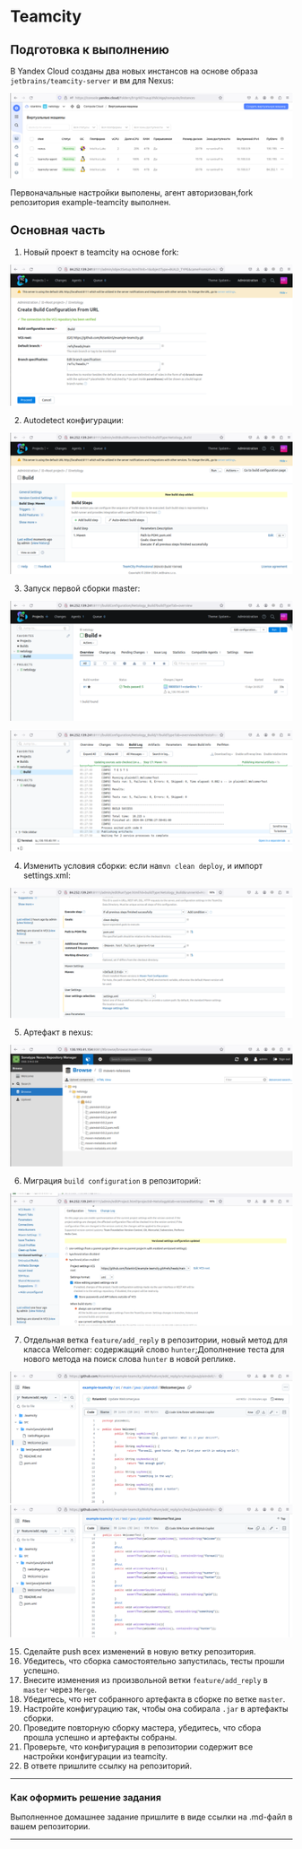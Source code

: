 # Teamcity
## Подготовка к выполнению
В Yandex Cloud созданы два новых инстансов на основе образа `jetbrains/teamcity-server` и вм для Nexus:

![1](https://github.com/RziankinS/devops-netology/blob/40393b05a8995d6ab7194d0c63da272a948c9883/screen/ci-05/create%20vm.png)

Первоначальные настройки выполены, агент авторизован,fork репозитория example-teamcity выполнен.

## Основная часть

1. Новый проект в teamcity на основе fork:

![2](https://github.com/RziankinS/devops-netology/blob/40393b05a8995d6ab7194d0c63da272a948c9883/screen/ci-05/1.%D0%BF%D1%80%D0%BE%D0%B5%D0%BA%D1%82.png)
 
2. Autodetect конфигурации:

![3](https://github.com/RziankinS/devops-netology/blob/40393b05a8995d6ab7194d0c63da272a948c9883/screen/ci-05/2.png)

3. Запуск первой сборки master:

![4](https://github.com/RziankinS/devops-netology/blob/40393b05a8995d6ab7194d0c63da272a948c9883/screen/ci-05/3.png)

![5](https://github.com/RziankinS/devops-netology/blob/40393b05a8995d6ab7194d0c63da272a948c9883/screen/ci-05/4.png)

4. Изменить условия сборки: если на`mvn clean deploy`, и импорт settings.xml:

![6](https://github.com/RziankinS/devops-netology/blob/40393b05a8995d6ab7194d0c63da272a948c9883/screen/ci-05/settings%26clean%20deploy.png)

5. Aртефакт в nexus:

![7](https://github.com/RziankinS/devops-netology/blob/40393b05a8995d6ab7194d0c63da272a948c9883/screen/ci-05/%D0%B0%D1%80%D1%82%D0%B5%D1%84%D0%B0%D0%BA%D1%82%20%D0%BD%D0%B5%D0%BA%D1%81%D1%83%D1%81.png)

6. Миграция `build configuration` в репозиторий:

![8](https://github.com/RziankinS/devops-netology/blob/40393b05a8995d6ab7194d0c63da272a948c9883/screen/ci-05/18.%D0%BF%D0%BE%D0%B2%D1%82%D0%BE%D1%80%D0%BD%D1%8B%D0%B9%20%D0%B1%D0%B8%D0%BB%D0%B4%20%D0%BA%D0%BE%D0%BD%D1%84%D0%B8%D0%B3.png)

7. Oтдельная ветка `feature/add_reply` в репозитории, новый метод для класса Welcomer: содержащий слово `hunter`;Дополнение теста для нового метода на поиск слова `hunter` в новой реплике.

![9](https://github.com/RziankinS/devops-netology/blob/40393b05a8995d6ab7194d0c63da272a948c9883/screen/ci-05/%D0%BD%D0%BE%D0%B2%D0%B0%D1%8F%20%D0%B2%D0%B5%D1%82%D0%BA%D0%B0%20%D0%B8%20welkomer.png)
![10](https://github.com/RziankinS/devops-netology/blob/40393b05a8995d6ab7194d0c63da272a948c9883/screen/ci-05/welkomertest.png)

15. Сделайте push всех изменений в новую ветку репозитория.
16. Убедитесь, что сборка самостоятельно запустилась, тесты прошли успешно.
17. Внесите изменения из произвольной ветки `feature/add_reply` в `master` через `Merge`.
18. Убедитесь, что нет собранного артефакта в сборке по ветке `master`.
19. Настройте конфигурацию так, чтобы она собирала `.jar` в артефакты сборки.
20. Проведите повторную сборку мастера, убедитесь, что сбора прошла успешно и артефакты собраны.
21. Проверьте, что конфигурация в репозитории содержит все настройки конфигурации из teamcity.
22. В ответе пришлите ссылку на репозиторий.

---

### Как оформить решение задания

Выполненное домашнее задание пришлите в виде ссылки на .md-файл в вашем репозитории.

---
